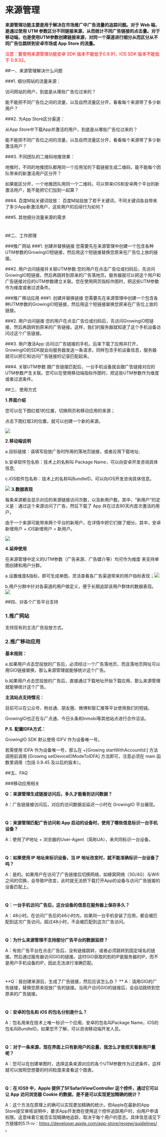# 来源管理

**来源管理功能主要是用于解决在市场推广中广告流量的追踪问题。对于 Web 端，是通过使用 UTM 参数区分不同链接来源，从而统计不同广告链接的点击量。对于移动端，也是使用UTM参数创建链接来源，对同一个渠道进行细分从而区分从不同广告位跳转到安卓市场或 App Store 的流量。**

<font color='red'>注意：要使用来源管理功能安卓 SDK 版本不能低于0.9.91，IOS SDK 版本不能低于 0.9.32。</font>

##一、来源管理解决什么问题

###1. 细分网站的流量来源：

访问网站的用户，到底是从哪些广告位过来的？

能不能把不同广告位之间的流量，以及自然流量区分开，看看每个来源带了多少新用户？

###2. 为App Store区分渠道：

从App Store中下载App并激活的用户，到底是从哪些广告位过来的？

能不能把不同广告位之间的流量，以及自然流量区分开，看看每个来源带了多少新激活用户？

###3. 不同团队的二维码地推效果：

地推时，不同的地推团队都用同一个应用宝的下载链接生成二维码，能不能每个团队带来的新激活用户区分开？

如果能区分开，一个地推团队用同一个二维码，可以带来iOS和安卓两个平台的新激活用户，能不能把它们加到一起算？

###4. 百度M站关键词投放：
百度M站投放了若干关键词，不同关键词各自带来了多少App新激活用户，这些用户的后续行为如何？

###5. 其他细分流量来源的需求
#  
<a name="tech" />
##二、工作原理

###推广网站
###1. 创建并替换链接
您需要先在来源管理中创建一个包含各种UTM参数的GrowingIO短链接，然后用这个短链接替换您原来在广告位上放的链接。

###2. 用户访问链接并关联UTM参数
您的用户在点击广告位或扫码后，先访问GrowingIO短链接，然后再跳转到原来的广告落地页。服务器就可以把这个用户和广告链接对应的UTM参数建立关联。您在使用网页指标作图时，把这些UTM参数作为维度或者过滤条件。

###推广移动应用
###1. 创建并替换链接
您需要先在来源管理中创建一个包含各种UTM参数的GrowingIO短链接，然后用这个短链接替换您原来在广告位上放的链接。

###2. 用户访问链接
您的用户在点击广告位或扫码后，先访问GrowingIO短链接，然后再跳转到原来的广告链接。这样，我们的服务器就知道了这个手机设备访问过这个广告链接。

###3. 用户激活App
访问过广告链接的手机，后来下载了应用并打开，GrowingIO的SDK就会向服务器发送一条请求，同样包含手机设备信息，服务器就可以把它和访问广告链接的记录匹配起来。

###4. 关联UTM参数
跟广告链接匹配后，一台手机设备就会跟广告链接对应的UTM参数产生关联。您可以在使用移动端指标作图时，把这些UTM参数作为维度或者过滤条件。

<a name="howto" />
##三、使用方式

**1.界面介绍**
 
您可以在下图红框1的位置，切换网页和移动应用的来源；

点击下图红框2的位置，就可以创建一个新的来源。

![](/assets/3.0来源管理1)

**2.移动端说明**

a.目标链接：请填写投放广告时所用的落地页链接，或者应用下载地址;

b.安卓软件包名称：技术上的名称叫 Package Name，可以向安卓开发咨询具体信息;

c.iOS软件包名称：技术上的名称叫BundleID，可以向iOS开发咨询具体信息。

![](/assets/创建新来源表单.png)
**3.数据表现**

每条来源都会显示对应的来源链接访问次数，以及新用户数。其中，“新用户”的定义是：通过这个来源访问了广告，然后下载了 App 并在过去90天内首次激活的用户。

由于一个来源可能带来两个平台的新用户，在详情中把它们做了细分。其中，安卓新增用户 + iOS新增用户 = 新用户。

![](/assets/来源管理数据表现)


**4.延伸使用**

在来源管理中定义的UTM参数（广告来源、广告媒介等）均可作为维度来支持单图创建和用户分群。


a.设置维度&指标，即可生成单图，灵活查看各广告渠道带来的用户指标表现；![](/assets/WechatIMG24.jpeg)


b.用户分群中针对各渠道的用户做定义，便于长期追踪该用户群体的数据表现。![](/assets/用户分群用来源管理.png)

<a name="compat" />
    
    
##四、对各个广告平台支持

### **1.推广网站**

支持现有的主流广告投放方式。


### **2.推广移动应用**

**基本规则：**

a.如果用户点击您投放的广告后，必须经过一个广告落地页，而且落地页网址可以用GIO链接替换，那么来源管理就能够统计这个广告。

b.如果用户点击您投放的广告后，直接通过下载地址开始下载应用，那么来源管理就能够统计这个广告。
<a name="IDFA" />

**主流站点支持情况：**

目前可以在公众号、粉丝通、朋友圈、微博和智汇推等平台使用我们的短链。

GrowingIO也正在与广点通、今日头条和Inmobi等其他站点进行合作洽谈。

**P.S. 配置IDFA方式：**

GrowingIO SDK 默认使用 IDFV 作为设备唯一号。

若需使用 IDFA 作为设备唯一号，那么在 +[Growing startWithAccountId:] 方法调用前调用 [Growing setDeviceIDModeToIDFA] 方法即可，注意必须在 main 函数里调用（包括 0.9.45 及以后的版本）。

<a name="faq" />
##五、FAQ

###移动应用相关

**Q：来源管理生成链接访问后，多久才能看到访问数据？**

A：广告链接被访问后，对应的访问数据会延迟一小时在 GrowingIO 平台展现。
# 
**Q：来源管理匹配广告访问和 App 启动的设备时，使用了哪些信息标识一台手机设备？**

A：使用了IP地址 + 浏览器的User-Agent（简称UA），来共同标识一台设备。
# 
**Q：如果使用 IP 地址来标识设备，当 IP 地址改变时，就不能准确标识一台设备了吗？**

A：是的。如果用户在访问了广告链接后切换网络，如蜂窝网络（3G/4G）与Wifi之间的切换，会导致IP改变，此时就无法把下载打开App的设备与访问广告链接的设备匹配上。
# 
**Q：一台手机访问广告后，这台设备的信息在服务器上保存多久？**

A：48小时。在访问广告后的48小时内，如果同一台手机安装了应用，都会被匹配到这次广告访问。超过48小时，不会被匹配到这次广告访问。
# 
**Q：为什么来源管理不支持部分广告平台的数据监控？**

A：有些广告平台在点击广告后，没有链接跳转，或者必须跳转到固定域名的链接。然后通过服务器访问GIO的链接。这时GIO获取的到的IP是服务器的IP，而不是用户手机设备的IP，因此无法进行准确匹配。
# 
**Q：我创建来源后，生成了广告链接，然后应该怎么办？
**
A：请用GIO的广告链接，替换您原来投放广告的链接。当用户访问GIO的链接后，会自动跳转到您原来的广告链接。
# 
**Q：安卓的包名和 iOS 的包名分别是什么？**

A：包名用来在技术上唯一标识一个应用，安卓的包名叫Package Name，iOS的包名叫BundleID。如果您不了解，可以咨询移动端开发人员。
# 
**Q：对于一条来源，现在界面上只有新用户的总量，我怎么才能按天看新用户量呢？**

A：您可以在创建单图时，选择这条来源对应的各个UTM参数作为过滤条件，这样就可以按照您想要的时间粒度来查看这个图表。
# 
**Q：在 IOS9 中，Apple 提供了SFSafariViewController 这个控件，通过它可以让 App 访问浏览器 Cookie 的数据，是不是可以实现更加精确的统计？**

A：这个方法在原理上的确可以实现更加精确的统计。但Apple在最新的App Store提交审核说明中，要求App开发商在使用这个控件追踪用户时，向用户申请权限。这意味着它能否实现精确地追踪，取决于每个用户的意志。具体信息请见下方链接的5.11-iv：https://developer.apple.com/app-store/review/guidelines/ 。




















